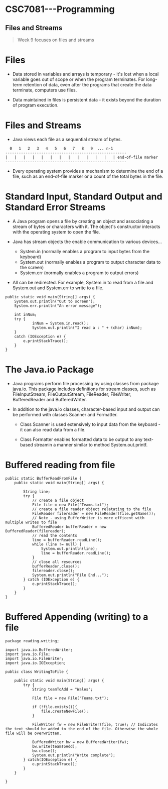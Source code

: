 # CSC7081---Programming
## Files and Streams

> Week 9 focuses on files and streams

# Files

- Data stored in variables and arrays is temporary - it's lost when a local variable goes out of scope or when the program terminates. For long-term retention of data, even after the programs that create the data terminate, computers use files.

- Data maintained in files is persistent data - it exists beyond the duration of program execution.

# Files and Streams

- Java views each file as a sequential stream of bytes.

```
  0   1   2   3   4   5   6   7   8   9  ... n-1
------------------------------------------------------
|   |   |   |   |   |   |   |   |   |   |   |   | end-of-file marker
------------------------------------------------------
```

- Every operating system provides a mechanism to determine the end of a file, such as an end-of-file marker or a count of the total bytes in the file.

# Standard Input, Standard Output and Standard Error Streams

- A Java program opens a file by creating an object and associating a stream of bytes or characters with it. The object's constructor interacts with the operating system to open the file.

- Java has stream objects the enable communication to various devices...

    - System.in (normally enables a program to input bytes from the keyboard)
    - System.out (normally enables a program to output character data to the screen)
    - System.err (normally enables a program to output errors)

- All can be redirected. For example, System.in to read from a file and System.out and System.err to write to a file.

```
public static void main(String[] args) {
    System.out.println("Out to screen");
    System.err.println("An error message");
    
    int inNum;
    try {
            inNum = System.in.read();
            System.out.println("I read a : " + (char) inNum);
    } 
    catch (IOException e) {
        e.printStackTrace();
    }
}

```

# The Java.io Package

- Java programs perform file processing by using classes from package java.io. This package includes definitions for stream classes, such as FileInputStream, FileOutputStream, FileReader, FileWriter, BufferedReader and BufferedWriter.

- In addition to the java.io classes, character-based input and output can be performed with classes Scanner and Formatter.

    - Class Scanner is used extensively to input data from the keyboard - it can also read data from a file.

    - Class Formatter enables formatted data to be output to any text-based streamin a manner similar to method System.out.printf.

# Buffered reading from file

```
public static BufferReadFromFile {
    public static void main(String[] args) {

        String line;
        try {
            // create a file object
            File file = new File("Teams.txt");
            // create a file reader object relatating to the file
            FileReader filereader = new FileReader(file.getName());
            // Note - using BufferWriter is more efficent with multiple writes to file
            BufferedReader bufferReader = new BufferedReader(filereader);
            // read the contents
            line = bufferReader.readLine();
            while (line != null) {
                System.out.println(line);
                line = bufferReader.readLine();
            }
            // close all resources
            bufferReader.close();
            filereader.close();
            System.out.println("File End...");
        } catch (IOException e) {
            e.printStackTrace();
        }
    }
}
```

# Buffered Appending (writing) to a file

```
package reading.writing;

import java.io.BufferedWriter;
import java.io.File;
import java.io.FileWriter;
import java.io.IOException;

public class WritingToFile {

    public static void main(String[] args) {
        try {
            String teamToAdd = "Wales";

            File file = new File("Teams.txt");

            if (!file.exists()){
                file.createNewFile();
            }

            FileWriter fw = new FileWriter(file, true); // Indicates the text should be added to the end of the file. Otherwise the whole file will be overwritten.

            BufferedWriter bw = new BufferedWriter(fw);
            bw.write(teamToAdd);
            bw.close();
            System.out.println("Write complete");
        } catch(IOException e) {
            e.printStackTrace();
        }
    }

}
```